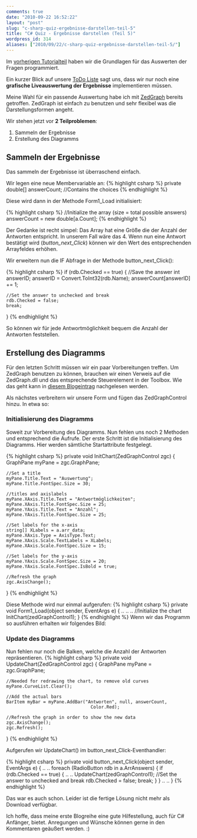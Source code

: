 ```yaml
---
comments: true
date: "2010-09-22 16:52:22"
layout: "post"
slug: "c-sharp-quiz-ergebnisse-darstellen-teil-5"
title: "C# Quiz - Ergebnisse darstellen (Teil 5)"
wordpress_id: 314
aliases: ["2010/09/22/c-sharp-quiz-ergebnisse-darstellen-teil-5/"]
---
```


Im [vorherigen Tutorialteil](http://phansch.net/2010/09/18/c-sharp-quiz-antworten-darstellen-teil-4/) haben wir die Grundlagen für das Auswerten der Fragen programmiert.

Ein kurzer Blick auf unsere [ToDo Liste](http://phansch.net/2010/07/22/c-sharp-quiz-planung-teil-1) sagt uns, dass wir nur noch eine **grafische Liveauswertung der Ergebnisse** implementieren müssen.

Meine Wahl für ein passende Auswertung habe ich mit [ZedGraph](http://phansch.net/2010/09/19/c-sharp-diagramme-und-graphen-mit-zedgraph) bereits getroffen. ZedGraph ist einfach zu benutzen und sehr flexibel was die Darstellungsformen angeht.

Wir stehen jetzt vor **2 Teilproblemen**:

	
  1. Sammeln der Ergebnisse
  2. Erstellung des Diagramms

## Sammeln der Ergebnisse


Das sammeln der Ergebnisse ist überraschend einfach.

Wir legen eine neue Membervariable an:
{% highlight csharp  %}
private double[] answerCount; //Contains the choices
{% endhighlight %}

Diese wird dann in der Methode Form1_Load initialisiert:


    
{% highlight csharp  %}
//Initialize the array (size = total possible answers)
answerCount = new double[a.Count];
{% endhighlight %}


Der Gedanke ist recht simpel:
Das Array hat eine Größe die der Anzahl der Antworten entspricht. In unserem Fall wäre das 4.
Wenn nun eine Antwort bestätigt wird (_button_next_Click_) können wir den Wert des entsprechenden Arrayfeldes erhöhen.

Wir erweitern nun die IF Abfrage in der Methode button_next_Click():

    
{% highlight csharp  %}
if (rdb.Checked == true)
{
    //Save the answer
    int answerID;
    answerID = Convert.ToInt32(rdb.Name);
    answerCount[answerID] += 1;

    //Set the answer to unchecked and break
    rdb.Checked = false;
    break;
}
{% endhighlight %}

So können wir für jede Antwortmöglichkeit bequem die Anzahl der Antworten feststellen.



## Erstellung des Diagramms


Für den letzten Schritt müssen wir ein paar Vorbereitungen treffen.
Um ZedGraph benutzen zu können, brauchen wir einen Verweis auf die ZedGraph.dll und das entsprechende Steuerelement in der Toolbox.
Wie das geht kann in [diesem Blogeintrag](http://phansch.net/2010/09/19/c-sharp-diagramme-und-graphen-mit-zedgraph) nachgelesen werden.

Als nächstes verbreitern wir unsere Form und fügen das ZedGraphControl hinzu.
In etwa so:
<!--[![QuizForm mit ZedGraphControl](http://wpimages.phansch.de/2010/06/quiz_teil5_1-300x126.png)](http://wpimages.phansch.de/2010/06/quiz_teil5_1.png)-->



### Initialisierung des Diagramms


Soweit zur Vorbereitung des Diagramms. Nun fehlen uns noch 2 Methoden und entsprechend die Aufrufe.
Der erste Schritt ist die Initialisierung des Diagramms. Hier werden sämtliche Startattribute festgelegt.

    
{% highlight csharp  %}
private void InitChart(ZedGraphControl zgc)
{
    GraphPane myPane = zgc.GraphPane;

    //Set a title
    myPane.Title.Text = "Auswertung";
    myPane.Title.FontSpec.Size = 30;

    //titles and axislabels
    myPane.XAxis.Title.Text = "Antwortmöglichkeiten";
    myPane.XAxis.Title.FontSpec.Size = 25;
    myPane.YAxis.Title.Text = "Anzahl";
    myPane.YAxis.Title.FontSpec.Size = 25;

    //Set labels for the x-axis
    string[] XLabels = a.arr_data;
    myPane.XAxis.Type = AxisType.Text;
    myPane.XAxis.Scale.TextLabels = XLabels;
    myPane.XAxis.Scale.FontSpec.Size = 15;

    //Set labels for the y-axis
    myPane.YAxis.Scale.FontSpec.Size = 20;
    myPane.YAxis.Scale.FontSpec.IsBold = true;

    //Refresh the graph
    zgc.AxisChange();
}
{% endhighlight %}

Diese Methode wird nur einmal aufgerufen:
{% highlight csharp  %}
private void Form1_Load(object sender, EventArgs e)
{
    ..
    ..
    ..
    //Initialize the chart
    InitChart(zedGraphControl1);
}
{% endhighlight %}
Wenn wir das Programm so ausführen erhalten wir folgendes Bild:
<!--[![Initialisiertes Diagramm ohne Balken](http://wpimages.phansch.de/2010/06/quiz_teil5_2-300x124.png)](http://wpimages.phansch.de/2010/06/quiz_teil5_2.png)-->


### Update des Diagramms


Nun fehlen nur noch die Balken, welche die Anzahl der Antworten repräsentieren.
{% highlight csharp  %}
private void UpdateChart(ZedGraphControl zgc)
{
    GraphPane myPane = zgc.GraphPane;

    //Needed for redrawing the chart, to remove old curves
    myPane.CurveList.Clear();

    //Add the actual bars
    BarItem myBar = myPane.AddBar("Antworten", null, answerCount,
                                    Color.Red);

    //Refresh the graph in order to show the new data
    zgc.AxisChange();
    zgc.Refresh();
}
{% endhighlight %}

Aufgerufen wir UpdateChart() im button_next_Click-Eventhandler:

    
{% highlight csharp  %}
private void button_next_Click(object sender, EventArgs e)
{
    ..
    ..
    foreach (RadioButton rdb in a.ArrAnswers)
    {
        if (rdb.Checked == true)
        {
            ..
            ..
            UpdateChart(zedGraphControl1);
            //Set the answer to unchecked and break
            rdb.Checked = false;
            break;
        }
    }
    ..
    ..
    }
{% endhighlight %}


Das war es auch schon. Leider ist die fertige Lösung nicht mehr als Download verfügbar.

Ich hoffe, dass meine erste Blogreihe eine gute Hilfestellung, auch für C# Anfänger, bietet.
Anregungen und Wünsche können gerne in den Kommentaren geäußert werden. :)
